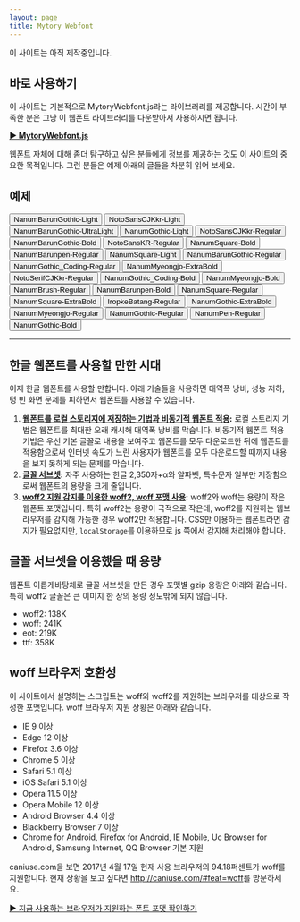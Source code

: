 ```yaml
---
layout: page
title: Mytory Webfont
---
```


이 사이트는 아직 제작중입니다.

## 바로 사용하기 

이 사이트는 기본적으로 MytoryWebfont.js라는 라이브러리를 제공합니다. 시간이 부족한 분은 그냥 이 웹폰트 라이브러리를 다운받아서 사용하시면 됩니다.

**[▶ MytoryWebfont.js](downloads.html)**

웹폰트 자체에 대해 좀더 탐구하고 싶은 분들에게 정보를 제공하는 것도 이 사이트의 중요한 목적입니다. 그런 분들은 예제 아래의 글들을 차분히 읽어 보세요.


## 예제

<div class="examples">
<!-- buttons start -->
<button type="button" class="js-NanumBarunGothic-Light">NanumBarunGothic-Light</button>
<button type="button" class="js-NotoSansCJKkr-Light">NotoSansCJKkr-Light</button>
<button type="button" class="js-NanumBarunGothic-UltraLight">NanumBarunGothic-UltraLight</button>
<button type="button" class="js-NanumGothic-Light">NanumGothic-Light</button>
<button type="button" class="js-NotoSansCJKkr-Regular">NotoSansCJKkr-Regular</button>
<button type="button" class="js-NanumBarunGothic-Bold">NanumBarunGothic-Bold</button>
<button type="button" class="js-NotoSansKR-Regular">NotoSansKR-Regular</button>
<button type="button" class="js-NanumSquare-Bold">NanumSquare-Bold</button>
<button type="button" class="js-NanumBarunpen-Regular">NanumBarunpen-Regular</button>
<button type="button" class="js-NanumSquare-Light">NanumSquare-Light</button>
<button type="button" class="js-NanumBarunGothic-Regular">NanumBarunGothic-Regular</button>
<button type="button" class="js-NanumGothic_Coding-Regular">NanumGothic_Coding-Regular</button>
<button type="button" class="js-NanumMyeongjo-ExtraBold">NanumMyeongjo-ExtraBold</button>
<button type="button" class="js-NotoSerifCJKkr-Regular">NotoSerifCJKkr-Regular</button>
<button type="button" class="js-NanumGothic_Coding-Bold">NanumGothic_Coding-Bold</button>
<button type="button" class="js-NanumMyeongjo-Bold">NanumMyeongjo-Bold</button>
<button type="button" class="js-NanumBrush-Regular">NanumBrush-Regular</button>
<button type="button" class="js-NanumBarunpen-Bold">NanumBarunpen-Bold</button>
<button type="button" class="js-NanumSquare-Regular">NanumSquare-Regular</button>
<button type="button" class="js-NanumSquare-ExtraBold">NanumSquare-ExtraBold</button>
<button type="button" class="js-IropkeBatang-Regular">IropkeBatang-Regular</button>
<button type="button" class="js-NanumGothic-ExtraBold">NanumGothic-ExtraBold</button>
<button type="button" class="js-NanumMyeongjo-Regular">NanumMyeongjo-Regular</button>
<button type="button" class="js-NanumGothic-Regular">NanumGothic-Regular</button>
<button type="button" class="js-NanumPen-Regular">NanumPen-Regular</button>
<button type="button" class="js-NanumGothic-Bold">NanumGothic-Bold</button>

<!-- buttons end -->
</div>

----

## 한글 웹폰트를 사용할 만한 시대

이제 한글 웹폰트를 사용할 만합니다. 아래 기술들을 사용하면 대역폭 낭비, 성능 저하, 텅 빈 화면 문제를 피하면서 웹폰트를 사용할 수 있습니다.

1. **[웹폰트를 로컬 스토리지에 저장하는 기법과 비동기적 웹폰트 적용](webfont-localstorage-saving-technique.html):** 로컬 스토리지 기법은 웹폰트를 최대한 오래 캐시해 대역폭 낭비를 막습니다. 비동기적 웹폰트 적용 기법은 우선 기본 글꼴로 내용을 보여주고 웹폰트를 모두 다운로드한 뒤에 웹폰트를 적용함으로써 인터넷 속도가 느린 사용자가 웹폰트를 모두 다운로드할 때까지 내용을 보지 못하게 되는 문제를 막습니다.
1. **[글꼴 서브셋](https://spoqa.github.io/2015/10/14/making-spoqa-han-sans.html):** 자주 사용하는 한글 2,350자+&alpha;와 알파벳, 특수문자 일부만 저장함으로써 웹폰트의 용량을 크게 줄입니다.
1. **[woff2 지원 감지를 이용한 woff2, woff 포맷 사용](https://github.com/filamentgroup/woff2-feature-test):** woff2와 woff는 용량이 작은 웹폰트 포맷입니다. 특히 woff2는 용량이 극적으로 작은데, woff2를 지원하는 웹브라우저를 감지해 가능한 경우 woff2만 적용합니다. CSS만 이용하는 웹폰트라면 감지가 필요없지만, `localStorage`를 이용하므로 js 쪽에서 감지해 처리해야 합니다.


## 글꼴 서브셋을 이용했을 때 용량

웹폰트 이롭게바탕체로 글꼴 서브셋을 만든 경우 포맷별 gzip 용량은 아래와 같습니다. 특히 woff2 글꼴은 큰 이미지 한 장의 용량 정도밖에 되지 않습니다.

- woff2: 138K
- woff: 241K
- eot: 219K
- ttf: 358K


## woff 브라우저 호환성

이 사이트에서 설명하는 스크립트는 woff와 woff2를 지원하는 브라우저를 대상으로 작성한 포맷입니다. woff 브라우저 지원 상황은 아래와 같습니다.

- IE 9 이상
- Edge 12 이상
- Firefox 3.6 이상
- Chrome 5 이상
- Safari 5.1 이상
- iOS Safari 5.1 이상
- Opera 11.5 이상
- Opera Mobile 12 이상
- Android Browser 4.4 이상
- Blackberry Browser 7 이상
- Chrome for Android, Firefox for Android, IE Mobile, Uc Browser for Android, Samsung Internet, QQ Browser 기본 지원

caniuse.com을 보면 2017년 4월 17일 현재 사용 브라우저의 94.18퍼센트가 woff를 지원합니다. 현재 상황을 보고 싶다면 <http://caniuse.com/#feat=woff>를 방문하세요.

[▶ 지금 사용하는 브라우저가 지원하는 폰트 포맷 확인하기](does-support-what-font-format.html)

<!-- scripts start -->
<script>
  document.querySelector('.js-NanumBarunGothic-Light').addEventListener('click', function () {
  	var label = this.innerHTML;
  	var that = this;
  	this.innerHTML = 'Loading...';
    mytoryWebfont({
      woffPath: ['/fonts/NanumBarunGothic-Light.woff.css'],
      woff2Path: ['/fonts/NanumBarunGothic-Light.woff2.css'],
      renderingType: 'onReady' // onReady, onNextPage
    }, function () {
      var bodyEl = document.querySelector("body");
      bodyEl.style.fontFamily = 'NanumBarunGothicWeb';
      bodyEl.style.fontWeight = 'Light';
      that.innerHTML = label;
    });
  });
</script>
<script>
  document.querySelector('.js-NotoSansCJKkr-Light').addEventListener('click', function () {
  	var label = this.innerHTML;
  	var that = this;
  	this.innerHTML = 'Loading...';
    mytoryWebfont({
      woffPath: ['/fonts/NotoSansCJKkr-Light.woff.css'],
      woff2Path: ['/fonts/NotoSansCJKkr-Light.woff2.css'],
      renderingType: 'onReady' // onReady, onNextPage
    }, function () {
      var bodyEl = document.querySelector("body");
      bodyEl.style.fontFamily = 'NotoSansCJKkrWeb';
      bodyEl.style.fontWeight = 'Light';
      that.innerHTML = label;
    });
  });
</script>
<script>
  document.querySelector('.js-NanumBarunGothic-UltraLight').addEventListener('click', function () {
  	var label = this.innerHTML;
  	var that = this;
  	this.innerHTML = 'Loading...';
    mytoryWebfont({
      woffPath: ['/fonts/NanumBarunGothic-UltraLight.woff.css'],
      woff2Path: ['/fonts/NanumBarunGothic-UltraLight.woff2.css'],
      renderingType: 'onReady' // onReady, onNextPage
    }, function () {
      var bodyEl = document.querySelector("body");
      bodyEl.style.fontFamily = 'NanumBarunGothicWeb';
      bodyEl.style.fontWeight = 'UltraLight';
      that.innerHTML = label;
    });
  });
</script>
<script>
  document.querySelector('.js-NanumGothic-Light').addEventListener('click', function () {
  	var label = this.innerHTML;
  	var that = this;
  	this.innerHTML = 'Loading...';
    mytoryWebfont({
      woffPath: ['/fonts/NanumGothic-Light.woff.css'],
      woff2Path: ['/fonts/NanumGothic-Light.woff2.css'],
      renderingType: 'onReady' // onReady, onNextPage
    }, function () {
      var bodyEl = document.querySelector("body");
      bodyEl.style.fontFamily = 'NanumGothicWeb';
      bodyEl.style.fontWeight = 'Light';
      that.innerHTML = label;
    });
  });
</script>
<script>
  document.querySelector('.js-NotoSansCJKkr-Regular').addEventListener('click', function () {
  	var label = this.innerHTML;
  	var that = this;
  	this.innerHTML = 'Loading...';
    mytoryWebfont({
      woffPath: ['/fonts/NotoSansCJKkr-Regular.woff.css'],
      woff2Path: ['/fonts/NotoSansCJKkr-Regular.woff2.css'],
      renderingType: 'onReady' // onReady, onNextPage
    }, function () {
      var bodyEl = document.querySelector("body");
      bodyEl.style.fontFamily = 'NotoSansCJKkrWeb';
      bodyEl.style.fontWeight = 'Regular';
      that.innerHTML = label;
    });
  });
</script>
<script>
  document.querySelector('.js-NanumBarunGothic-Bold').addEventListener('click', function () {
  	var label = this.innerHTML;
  	var that = this;
  	this.innerHTML = 'Loading...';
    mytoryWebfont({
      woffPath: ['/fonts/NanumBarunGothic-Bold.woff.css'],
      woff2Path: ['/fonts/NanumBarunGothic-Bold.woff2.css'],
      renderingType: 'onReady' // onReady, onNextPage
    }, function () {
      var bodyEl = document.querySelector("body");
      bodyEl.style.fontFamily = 'NanumBarunGothicWeb';
      bodyEl.style.fontWeight = 'Bold';
      that.innerHTML = label;
    });
  });
</script>
<script>
  document.querySelector('.js-NotoSansKR-Regular').addEventListener('click', function () {
  	var label = this.innerHTML;
  	var that = this;
  	this.innerHTML = 'Loading...';
    mytoryWebfont({
      woffPath: ['/fonts/NotoSansKR-Regular.woff.css'],
      woff2Path: ['/fonts/NotoSansKR-Regular.woff2.css'],
      renderingType: 'onReady' // onReady, onNextPage
    }, function () {
      var bodyEl = document.querySelector("body");
      bodyEl.style.fontFamily = 'NotoSansKRWeb';
      bodyEl.style.fontWeight = 'Regular';
      that.innerHTML = label;
    });
  });
</script>
<script>
  document.querySelector('.js-NanumSquare-Bold').addEventListener('click', function () {
  	var label = this.innerHTML;
  	var that = this;
  	this.innerHTML = 'Loading...';
    mytoryWebfont({
      woffPath: ['/fonts/NanumSquare-Bold.woff.css'],
      woff2Path: ['/fonts/NanumSquare-Bold.woff2.css'],
      renderingType: 'onReady' // onReady, onNextPage
    }, function () {
      var bodyEl = document.querySelector("body");
      bodyEl.style.fontFamily = 'NanumSquareWeb';
      bodyEl.style.fontWeight = 'Bold';
      that.innerHTML = label;
    });
  });
</script>
<script>
  document.querySelector('.js-NanumBarunpen-Regular').addEventListener('click', function () {
  	var label = this.innerHTML;
  	var that = this;
  	this.innerHTML = 'Loading...';
    mytoryWebfont({
      woffPath: ['/fonts/NanumBarunpen-Regular.woff.css'],
      woff2Path: ['/fonts/NanumBarunpen-Regular.woff2.css'],
      renderingType: 'onReady' // onReady, onNextPage
    }, function () {
      var bodyEl = document.querySelector("body");
      bodyEl.style.fontFamily = 'NanumBarunpenWeb';
      bodyEl.style.fontWeight = 'Regular';
      that.innerHTML = label;
    });
  });
</script>
<script>
  document.querySelector('.js-NanumSquare-Light').addEventListener('click', function () {
  	var label = this.innerHTML;
  	var that = this;
  	this.innerHTML = 'Loading...';
    mytoryWebfont({
      woffPath: ['/fonts/NanumSquare-Light.woff.css'],
      woff2Path: ['/fonts/NanumSquare-Light.woff2.css'],
      renderingType: 'onReady' // onReady, onNextPage
    }, function () {
      var bodyEl = document.querySelector("body");
      bodyEl.style.fontFamily = 'NanumSquareWeb';
      bodyEl.style.fontWeight = 'Light';
      that.innerHTML = label;
    });
  });
</script>
<script>
  document.querySelector('.js-NanumBarunGothic-Regular').addEventListener('click', function () {
  	var label = this.innerHTML;
  	var that = this;
  	this.innerHTML = 'Loading...';
    mytoryWebfont({
      woffPath: ['/fonts/NanumBarunGothic-Regular.woff.css'],
      woff2Path: ['/fonts/NanumBarunGothic-Regular.woff2.css'],
      renderingType: 'onReady' // onReady, onNextPage
    }, function () {
      var bodyEl = document.querySelector("body");
      bodyEl.style.fontFamily = 'NanumBarunGothicWeb';
      bodyEl.style.fontWeight = 'Regular';
      that.innerHTML = label;
    });
  });
</script>
<script>
  document.querySelector('.js-NanumGothic_Coding-Regular').addEventListener('click', function () {
  	var label = this.innerHTML;
  	var that = this;
  	this.innerHTML = 'Loading...';
    mytoryWebfont({
      woffPath: ['/fonts/NanumGothic_Coding-Regular.woff.css'],
      woff2Path: ['/fonts/NanumGothic_Coding-Regular.woff2.css'],
      renderingType: 'onReady' // onReady, onNextPage
    }, function () {
      var bodyEl = document.querySelector("body");
      bodyEl.style.fontFamily = 'NanumGothic_CodingWeb';
      bodyEl.style.fontWeight = 'Regular';
      that.innerHTML = label;
    });
  });
</script>
<script>
  document.querySelector('.js-NanumMyeongjo-ExtraBold').addEventListener('click', function () {
  	var label = this.innerHTML;
  	var that = this;
  	this.innerHTML = 'Loading...';
    mytoryWebfont({
      woffPath: ['/fonts/NanumMyeongjo-ExtraBold.woff.css'],
      woff2Path: ['/fonts/NanumMyeongjo-ExtraBold.woff2.css'],
      renderingType: 'onReady' // onReady, onNextPage
    }, function () {
      var bodyEl = document.querySelector("body");
      bodyEl.style.fontFamily = 'NanumMyeongjoWeb';
      bodyEl.style.fontWeight = 'ExtraBold';
      that.innerHTML = label;
    });
  });
</script>
<script>
  document.querySelector('.js-NotoSerifCJKkr-Regular').addEventListener('click', function () {
  	var label = this.innerHTML;
  	var that = this;
  	this.innerHTML = 'Loading...';
    mytoryWebfont({
      woffPath: ['/fonts/NotoSerifCJKkr-Regular.woff.css'],
      woff2Path: ['/fonts/NotoSerifCJKkr-Regular.woff2.css'],
      renderingType: 'onReady' // onReady, onNextPage
    }, function () {
      var bodyEl = document.querySelector("body");
      bodyEl.style.fontFamily = 'NotoSerifCJKkrWeb';
      bodyEl.style.fontWeight = 'Regular';
      that.innerHTML = label;
    });
  });
</script>
<script>
  document.querySelector('.js-NanumGothic_Coding-Bold').addEventListener('click', function () {
  	var label = this.innerHTML;
  	var that = this;
  	this.innerHTML = 'Loading...';
    mytoryWebfont({
      woffPath: ['/fonts/NanumGothic_Coding-Bold.woff.css'],
      woff2Path: ['/fonts/NanumGothic_Coding-Bold.woff2.css'],
      renderingType: 'onReady' // onReady, onNextPage
    }, function () {
      var bodyEl = document.querySelector("body");
      bodyEl.style.fontFamily = 'NanumGothic_CodingWeb';
      bodyEl.style.fontWeight = 'Bold';
      that.innerHTML = label;
    });
  });
</script>
<script>
  document.querySelector('.js-NanumMyeongjo-Bold').addEventListener('click', function () {
  	var label = this.innerHTML;
  	var that = this;
  	this.innerHTML = 'Loading...';
    mytoryWebfont({
      woffPath: ['/fonts/NanumMyeongjo-Bold.woff.css'],
      woff2Path: ['/fonts/NanumMyeongjo-Bold.woff2.css'],
      renderingType: 'onReady' // onReady, onNextPage
    }, function () {
      var bodyEl = document.querySelector("body");
      bodyEl.style.fontFamily = 'NanumMyeongjoWeb';
      bodyEl.style.fontWeight = 'Bold';
      that.innerHTML = label;
    });
  });
</script>
<script>
  document.querySelector('.js-NanumBrush-Regular').addEventListener('click', function () {
  	var label = this.innerHTML;
  	var that = this;
  	this.innerHTML = 'Loading...';
    mytoryWebfont({
      woffPath: ['/fonts/NanumBrush-Regular.woff.css'],
      woff2Path: ['/fonts/NanumBrush-Regular.woff2.css'],
      renderingType: 'onReady' // onReady, onNextPage
    }, function () {
      var bodyEl = document.querySelector("body");
      bodyEl.style.fontFamily = 'NanumBrushWeb';
      bodyEl.style.fontWeight = 'Regular';
      that.innerHTML = label;
    });
  });
</script>
<script>
  document.querySelector('.js-NanumBarunpen-Bold').addEventListener('click', function () {
  	var label = this.innerHTML;
  	var that = this;
  	this.innerHTML = 'Loading...';
    mytoryWebfont({
      woffPath: ['/fonts/NanumBarunpen-Bold.woff.css'],
      woff2Path: ['/fonts/NanumBarunpen-Bold.woff2.css'],
      renderingType: 'onReady' // onReady, onNextPage
    }, function () {
      var bodyEl = document.querySelector("body");
      bodyEl.style.fontFamily = 'NanumBarunpenWeb';
      bodyEl.style.fontWeight = 'Bold';
      that.innerHTML = label;
    });
  });
</script>
<script>
  document.querySelector('.js-NanumSquare-Regular').addEventListener('click', function () {
  	var label = this.innerHTML;
  	var that = this;
  	this.innerHTML = 'Loading...';
    mytoryWebfont({
      woffPath: ['/fonts/NanumSquare-Regular.woff.css'],
      woff2Path: ['/fonts/NanumSquare-Regular.woff2.css'],
      renderingType: 'onReady' // onReady, onNextPage
    }, function () {
      var bodyEl = document.querySelector("body");
      bodyEl.style.fontFamily = 'NanumSquareWeb';
      bodyEl.style.fontWeight = 'Regular';
      that.innerHTML = label;
    });
  });
</script>
<script>
  document.querySelector('.js-NanumSquare-ExtraBold').addEventListener('click', function () {
  	var label = this.innerHTML;
  	var that = this;
  	this.innerHTML = 'Loading...';
    mytoryWebfont({
      woffPath: ['/fonts/NanumSquare-ExtraBold.woff.css'],
      woff2Path: ['/fonts/NanumSquare-ExtraBold.woff2.css'],
      renderingType: 'onReady' // onReady, onNextPage
    }, function () {
      var bodyEl = document.querySelector("body");
      bodyEl.style.fontFamily = 'NanumSquareWeb';
      bodyEl.style.fontWeight = 'ExtraBold';
      that.innerHTML = label;
    });
  });
</script>
<script>
  document.querySelector('.js-IropkeBatang-Regular').addEventListener('click', function () {
  	var label = this.innerHTML;
  	var that = this;
  	this.innerHTML = 'Loading...';
    mytoryWebfont({
      woffPath: ['/fonts/IropkeBatang-Regular.woff.css'],
      woff2Path: ['/fonts/IropkeBatang-Regular.woff2.css'],
      renderingType: 'onReady' // onReady, onNextPage
    }, function () {
      var bodyEl = document.querySelector("body");
      bodyEl.style.fontFamily = 'IropkeBatangWeb';
      bodyEl.style.fontWeight = 'Regular';
      that.innerHTML = label;
    });
  });
</script>
<script>
  document.querySelector('.js-NanumGothic-ExtraBold').addEventListener('click', function () {
  	var label = this.innerHTML;
  	var that = this;
  	this.innerHTML = 'Loading...';
    mytoryWebfont({
      woffPath: ['/fonts/NanumGothic-ExtraBold.woff.css'],
      woff2Path: ['/fonts/NanumGothic-ExtraBold.woff2.css'],
      renderingType: 'onReady' // onReady, onNextPage
    }, function () {
      var bodyEl = document.querySelector("body");
      bodyEl.style.fontFamily = 'NanumGothicWeb';
      bodyEl.style.fontWeight = 'ExtraBold';
      that.innerHTML = label;
    });
  });
</script>
<script>
  document.querySelector('.js-NanumMyeongjo-Regular').addEventListener('click', function () {
  	var label = this.innerHTML;
  	var that = this;
  	this.innerHTML = 'Loading...';
    mytoryWebfont({
      woffPath: ['/fonts/NanumMyeongjo-Regular.woff.css'],
      woff2Path: ['/fonts/NanumMyeongjo-Regular.woff2.css'],
      renderingType: 'onReady' // onReady, onNextPage
    }, function () {
      var bodyEl = document.querySelector("body");
      bodyEl.style.fontFamily = 'NanumMyeongjoWeb';
      bodyEl.style.fontWeight = 'Regular';
      that.innerHTML = label;
    });
  });
</script>
<script>
  document.querySelector('.js-NanumGothic-Regular').addEventListener('click', function () {
  	var label = this.innerHTML;
  	var that = this;
  	this.innerHTML = 'Loading...';
    mytoryWebfont({
      woffPath: ['/fonts/NanumGothic-Regular.woff.css'],
      woff2Path: ['/fonts/NanumGothic-Regular.woff2.css'],
      renderingType: 'onReady' // onReady, onNextPage
    }, function () {
      var bodyEl = document.querySelector("body");
      bodyEl.style.fontFamily = 'NanumGothicWeb';
      bodyEl.style.fontWeight = 'Regular';
      that.innerHTML = label;
    });
  });
</script>
<script>
  document.querySelector('.js-NanumPen-Regular').addEventListener('click', function () {
  	var label = this.innerHTML;
  	var that = this;
  	this.innerHTML = 'Loading...';
    mytoryWebfont({
      woffPath: ['/fonts/NanumPen-Regular.woff.css'],
      woff2Path: ['/fonts/NanumPen-Regular.woff2.css'],
      renderingType: 'onReady' // onReady, onNextPage
    }, function () {
      var bodyEl = document.querySelector("body");
      bodyEl.style.fontFamily = 'NanumPenWeb';
      bodyEl.style.fontWeight = 'Regular';
      that.innerHTML = label;
    });
  });
</script>
<script>
  document.querySelector('.js-NanumGothic-Bold').addEventListener('click', function () {
  	var label = this.innerHTML;
  	var that = this;
  	this.innerHTML = 'Loading...';
    mytoryWebfont({
      woffPath: ['/fonts/NanumGothic-Bold.woff.css'],
      woff2Path: ['/fonts/NanumGothic-Bold.woff2.css'],
      renderingType: 'onReady' // onReady, onNextPage
    }, function () {
      var bodyEl = document.querySelector("body");
      bodyEl.style.fontFamily = 'NanumGothicWeb';
      bodyEl.style.fontWeight = 'Bold';
      that.innerHTML = label;
    });
  });
</script>

<!-- scripts end -->
